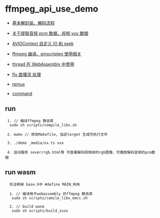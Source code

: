 # ffmpeg_api_use_demo

- [基本解封装、解码流程](./_note/basic.md)

- [关于提取音频 pcm 数据、视频 yuv 数据](./_note/decode.md)

- [AVIOContext 自定义 IO 和 seek](./_note/avio_context.md)

- [ffmpeg 编译、emscripten 使用相关](./_note/compile.md)

- [thread 在 WebAssembly 中使用](./_note/thread.md)

- [flv 直播流 处理](./_note/live.md)

- [remux](./_note/remux.md)

- [command](./_note/command.md)

## run

```
 1. // 编译ffmpeg 静态库
  sudo sh scripts/compile_libx.sh

 2. make // 修改Makefile, 指定target 生成可执行文件

 3. ./demo _media/xx.ts xxx

 4. 启动服务 sever/rgb.html等 可查看解码视频帧的rgb图像、可播放解码音频的pcm数据

```

## run wasm

```
  先注释掉 base.h中 #define MAIN_RUN

  1. // 编译用于webassembly 的ffmpeg 静态库
   sudo sh scripts/comile_libx_emcc.sh

  2. // build wasm
   sudo sh scripts/build_xxxx

```
